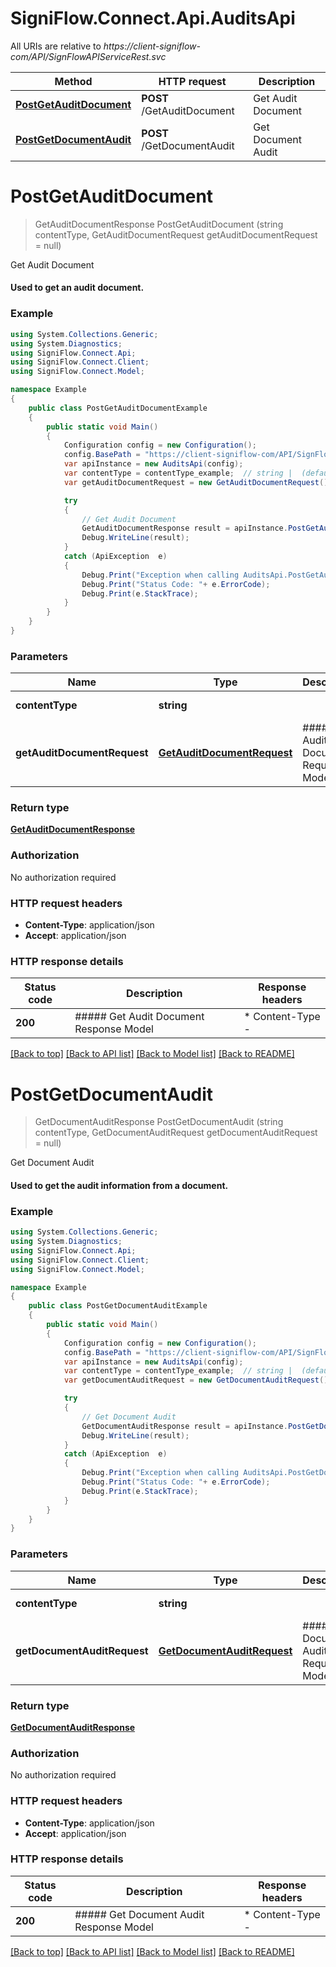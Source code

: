 # SigniFlow.Connect.Api.AuditsApi

All URIs are relative to *https://client-signiflow-com/API/SignFlowAPIServiceRest.svc*

Method | HTTP request | Description
------------- | ------------- | -------------
[**PostGetAuditDocument**](AuditsApi.md#postgetauditdocument) | **POST** /GetAuditDocument | Get Audit Document
[**PostGetDocumentAudit**](AuditsApi.md#postgetdocumentaudit) | **POST** /GetDocumentAudit | Get Document Audit


<a name="postgetauditdocument"></a>
# **PostGetAuditDocument**
> GetAuditDocumentResponse PostGetAuditDocument (string contentType, GetAuditDocumentRequest getAuditDocumentRequest = null)

Get Audit Document

#### Used to get an audit document.

### Example
```csharp
using System.Collections.Generic;
using System.Diagnostics;
using SigniFlow.Connect.Api;
using SigniFlow.Connect.Client;
using SigniFlow.Connect.Model;

namespace Example
{
    public class PostGetAuditDocumentExample
    {
        public static void Main()
        {
            Configuration config = new Configuration();
            config.BasePath = "https://client-signiflow-com/API/SignFlowAPIServiceRest.svc";
            var apiInstance = new AuditsApi(config);
            var contentType = contentType_example;  // string |  (default to "application/json")
            var getAuditDocumentRequest = new GetAuditDocumentRequest(); // GetAuditDocumentRequest | ##### Get Audit Document Request Model (optional) 

            try
            {
                // Get Audit Document
                GetAuditDocumentResponse result = apiInstance.PostGetAuditDocument(contentType, getAuditDocumentRequest);
                Debug.WriteLine(result);
            }
            catch (ApiException  e)
            {
                Debug.Print("Exception when calling AuditsApi.PostGetAuditDocument: " + e.Message );
                Debug.Print("Status Code: "+ e.ErrorCode);
                Debug.Print(e.StackTrace);
            }
        }
    }
}
```

### Parameters

Name | Type | Description  | Notes
------------- | ------------- | ------------- | -------------
 **contentType** | **string**|  | [default to &quot;application/json&quot;]
 **getAuditDocumentRequest** | [**GetAuditDocumentRequest**](GetAuditDocumentRequest.md)| ##### Get Audit Document Request Model | [optional] 

### Return type

[**GetAuditDocumentResponse**](GetAuditDocumentResponse.md)

### Authorization

No authorization required

### HTTP request headers

 - **Content-Type**: application/json
 - **Accept**: application/json


### HTTP response details
| Status code | Description | Response headers |
|-------------|-------------|------------------|
| **200** | ##### Get Audit Document Response Model |  * Content-Type -  <br>  |

[[Back to top]](#) [[Back to API list]](../README.md#documentation-for-api-endpoints) [[Back to Model list]](../README.md#documentation-for-models) [[Back to README]](../README.md)

<a name="postgetdocumentaudit"></a>
# **PostGetDocumentAudit**
> GetDocumentAuditResponse PostGetDocumentAudit (string contentType, GetDocumentAuditRequest getDocumentAuditRequest = null)

Get Document Audit

#### Used to get the audit information from a document.

### Example
```csharp
using System.Collections.Generic;
using System.Diagnostics;
using SigniFlow.Connect.Api;
using SigniFlow.Connect.Client;
using SigniFlow.Connect.Model;

namespace Example
{
    public class PostGetDocumentAuditExample
    {
        public static void Main()
        {
            Configuration config = new Configuration();
            config.BasePath = "https://client-signiflow-com/API/SignFlowAPIServiceRest.svc";
            var apiInstance = new AuditsApi(config);
            var contentType = contentType_example;  // string |  (default to "application/json")
            var getDocumentAuditRequest = new GetDocumentAuditRequest(); // GetDocumentAuditRequest | ##### Get Document Audit Request Model (optional) 

            try
            {
                // Get Document Audit
                GetDocumentAuditResponse result = apiInstance.PostGetDocumentAudit(contentType, getDocumentAuditRequest);
                Debug.WriteLine(result);
            }
            catch (ApiException  e)
            {
                Debug.Print("Exception when calling AuditsApi.PostGetDocumentAudit: " + e.Message );
                Debug.Print("Status Code: "+ e.ErrorCode);
                Debug.Print(e.StackTrace);
            }
        }
    }
}
```

### Parameters

Name | Type | Description  | Notes
------------- | ------------- | ------------- | -------------
 **contentType** | **string**|  | [default to &quot;application/json&quot;]
 **getDocumentAuditRequest** | [**GetDocumentAuditRequest**](GetDocumentAuditRequest.md)| ##### Get Document Audit Request Model | [optional] 

### Return type

[**GetDocumentAuditResponse**](GetDocumentAuditResponse.md)

### Authorization

No authorization required

### HTTP request headers

 - **Content-Type**: application/json
 - **Accept**: application/json


### HTTP response details
| Status code | Description | Response headers |
|-------------|-------------|------------------|
| **200** | ##### Get Document Audit Response Model |  * Content-Type -  <br>  |

[[Back to top]](#) [[Back to API list]](../README.md#documentation-for-api-endpoints) [[Back to Model list]](../README.md#documentation-for-models) [[Back to README]](../README.md)

